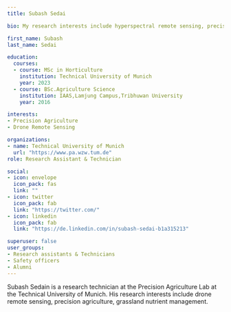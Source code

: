 ```yaml
---
title: Subash Sedai

bio: My research interests include hyperspectral remote sensing, precision agriculture, and nitrogen nutrient management.

first_name: Subash
last_name: Sedai

education:
  courses:
  - course: MSc in Horticulture
    institution: Technical University of Munich
    year: 2023
  - course: BSc.Agriculture Science
    institution: IAAS,Lamjung Campus,Tribhuwan University
    year: 2016

interests:
- Precision Agriculture
- Drone Remote Sensing

organizations:
- name: Technical University of Munich
  url: "https://www.pa.wzw.tum.de"
role: Research Assistant & Technician

social:
- icon: envelope
  icon_pack: fas
  link: ""
- icon: twitter
  icon_pack: fab
  link: "https://twitter.com/"
- icon: linkedin
  icon_pack: fab
  link: "https://de.linkedin.com/in/subash-sedai-b1a315213"

superuser: false
user_groups:
- Research assistants & Technicians
- Safety officers
- Alumni
---
```


Subash Sedain is a research technician at the Precision Agriculture Lab at the Technical University of Munich. His research interests include drone remote sensing, precision agriculture, grassland nutrient management.

